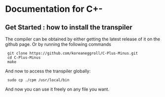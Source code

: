 # Documentation for C+-

## Get Started : how to install the transpiler
  The compiler can be obtained by either getting the latest release of it on the github page. Or by running the following commands
    

     git clone https://github.com/koreaneggroll/C-Plus-Minus.git
     cd C-Plus-Minus
     make


  And now to access the transpiler globally:
     

     sudo cp ./cpm /usr/local/bin


  And now you can use it freely on any file you want.
